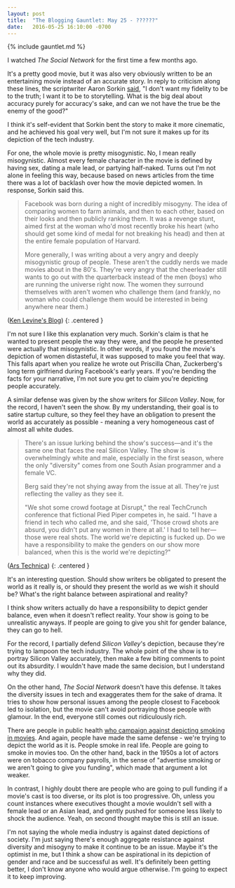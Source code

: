 ```yaml
---
layout: post
title:  "The Blogging Gauntlet: May 25 - ??????"
date:   2016-05-25 16:10:00 -0700
---
```


{% include gauntlet.md %}

I watched *The Social Network* for the first time a few months ago.

It's a pretty good movie, but it was also very obviously written to
be an entertaining movie instead of an accurate story. In reply to
criticism along these lines, the scriptwriter
Aaron Sorkin [said](http://nymag.com/movies/features/68319/index4.html),
"I don't want my fidelity to be to the truth; I want it to be to storytelling. What is the big deal about accuracy purely for accuracy's sake, and can we not have the true be the enemy of the good?"

I think it's self-evident that Sorkin bent the story to make it more cinematic,
and he achieved his goal very well, but I'm not sure it makes up for its
depiction of the tech industry.

For one, the whole movie is pretty misogynistic. No, I mean really misogynistic.
Almost every female character in the movie is defined by having sex, dating
a male lead, or partying half-naked. Turns out I'm not alone in feeling
this way, because based on news articles from the time there was a lot of
backlash over how the movie depicted women. In response, Sorkin said this.

> Facebook was born during a night of incredibly misogyny. The idea of comparing women to farm animals, and then to each other, based on their looks and then publicly ranking them. It was a revenge stunt, aimed first at the woman who'd most recently broke his heart (who should get some kind of medal for not breaking his head) and then at the entire female population of Harvard.
>
> More generally, I was writing about a very angry and deeply misogynistic group of people. These aren't the cuddly nerds we made movies about in the 80's. They're very angry that the cheerleader still wants to go out with the quarterback instead of the men (boys) who are running the universe right now. The women they surround themselves with aren't women who challenge them (and frankly, no woman who could challenge them would be interested in being anywhere near them.)

([Ken Levine's Blog](http://kenlevine.blogspot.com/2010/10/aaron-sorkin-responds-to-commenter-in.html))
{: .centered }

I'm not sure I like this explanation very much.
Sorkin's claim is that he wanted to present people the way they were, and the
people he presented were actually that misogynistic. In other words, if you
found the movie's depiction of women distasteful, it was supposed to make you feel that way.
This falls apart when you realize he wrote out
Priscilla Chan, Zuckerberg's long term girlfriend during Facebook's early
years.
If you're bending the facts for your narrative, I'm not sure you get to claim
you're depicting people accurately.

A similar defense was given by the show writers for *Silicon Valley*. Now,
for the record, I haven't seen the show. By my understanding, their goal is
to satire startup culture, so they feel they have an obligation to present
the world as accurately as possible - meaning a very homogeneous cast of almost
all white dudes.

> There's an issue lurking behind the show's success—and it's the same one that faces the real Silicon Valley. The show is overwhelmingly white and male, especially in the first season, where the only "diversity" comes from one South Asian programmer and a female VC.
>
> Berg said they're not shying away from the issue at all. They're just reflecting the valley as they see it.
>
> "We shot some crowd footage at Disrupt," the real TechCrunch conference that fictional Pied Piper competes in, he said. "I have a friend in tech who called me, and she said, 'Those crowd shots are absurd, you didn't put any women in there at all.' I had to tell her—those were real shots. The world we're depicting is fucked up. Do we have a responsibility to make the genders on our show more balanced, when this is the world we're depicting?"

([Ars Technica](http://arstechnica.com/the-multiverse/2016/03/cast-of-hbos-silicon-valley-discuss-the-real-tech-region-at-swsw/))
{: .centered }

It's an interesting question. Should show writers be obligated to present the
world as it really is, or should they present the world as we wish it should be?
What's the right balance between aspirational and reality?

I think show writers actually do have a responsibility to depict gender balance,
even when it doesn't reflect reality. Your show is going to be unrealistic
anyways. If people are going to give you shit for gender balance,
they can go to hell.

For the record, I partially defend *Silicon Valley*'s depiction, because
they're trying to lampoon the tech industry. The whole point of the show is to
portray Silicon Valley accurately, then make a few biting comments to point
out its absurdity.
I wouldn't have made the same decision, but I understand
why they did.

On the other hand, *The Social Network* doesn't have this defense.
It takes the
diversity issues in tech and exaggerates them for the sake of drama. It tries
to show how personal issues among the people closest to Facebook led to isolation,
but the movie can't avoid portraying those people with glamour. In the end,
everyone still comes out ridiculously rich.

There are people in public health [who campaign against depicting smoking in movies](http://smokefreemovies.ucsf.edu/).
And again, people have made the same defense - we're trying to depict
the world as it is. People smoke in real life. People are going to smoke in
movies too. On the other hand, back in the 1950s a lot of actors were on
tobacco company payrolls, in the sense of "advertise smoking or we aren't going
to give you funding", which made that argument a lot weaker.

In contrast, I highly doubt there are people who are going to pull funding
if a movie's cast is too diverse, or its plot is too progressive. Oh, unless
you count instances where executives thought a movie wouldn't sell with a female
lead or an Asian lead, and gently pushed for someone less likely to shock
the audience. Yeah, on second thought maybe this is still an issue.

I'm not saying the whole media industry is against dated depictions of society.
I'm just saying there's enough aggregate resistance against diversity and misogyny
to make it continue to be an issue.
Maybe it's the optimist in me, but I think a show can be aspirational in its
depiction of gender and race and be successful as well. It's definitely been
getting better, I don't know anyone who would argue otherwise. I'm going to
expect it to keep improving.

